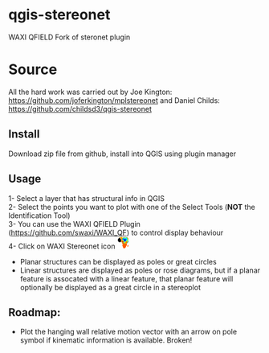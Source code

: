# qgis-stereonet
 WAXI QFIELD Fork of steronet plugin

# Source
 All the hard work was carried out by Joe Kington: https://github.com/joferkington/mplstereonet and Daniel Childs: https://github.com/childsd3/qgis-stereonet 

## Install   
Download zip file from github, install into QGIS using plugin manager   

## Usage
 1- Select a layer that has structural info in QGIS   
 2- Select the points you want to plot with one of the Select Tools (**NOT** the Identification Tool)   
 3- You can use the WAXI QFIELD Plugin (https://github.com/swaxi/WAXI_QF) to control display behaviour   
 4- Click on WAXI Stereonet icon    ![plugin_icon](icon.png)  
    
- Planar structures can be displayed as poles or great circles   
- Linear structures are displayed as poles or rose diagrams, but if a planar feature is assocated with a linear feature, that planar feature will optionally be displayed as a great circle in a stereoplot   
   
## Roadmap:

-	Plot the hanging wall relative motion vector with an arrow on pole symbol if kinematic information is available.   Broken!
